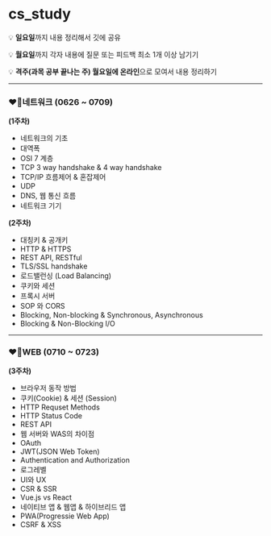 # cs_study

💡 **일요일**까지 내용 정리해서 깃에 공유

💡 **월요일**까지 각자 내용에 질문 또는 피드백 최소 1개 이상 남기기

💡 **격주(과목 공부 끝나는 주) 월요일에 온라인**으로 모여서 내용 정리하기
___

### ❤️‍🔥네트워크 (0626 ~ 0709)
**(1주차)**
- 네트워크의 기초
- 대역폭
- OSI 7 계층
- TCP 3 way handshake & 4 way handshake
- TCP/IP 흐름제어 & 혼잡제어
- UDP
- DNS, 웹 통신 흐름
- 네트워크 기기

**(2주차)**
- 대칭키 & 공개키
- HTTP & HTTPS
- REST API, RESTful
- TLS/SSL handshake
- 로드밸런싱 (Load Balancing)
- 쿠키와 세션
- 프록시 서버
- SOP 와 CORS
- Blocking, Non-blocking & Synchronous, Asynchronous
- Blocking & Non-Blocking I/O

___
### ❤️‍🔥WEB (0710 ~ 0723)
**(3주차)**
- 브라우저 동작 방법
- 쿠키(Cookie) & 세션 (Session)
- HTTP Requset Methods
- HTTP Status Code
- REST API
- 웹 서버와 WAS의 차이점
- OAuth
- JWT(JSON Web Token)
- Authentication and Authorization
- 로그레벨
- UI와 UX
- CSR & SSR
- Vue.js vs React
- 네이티브 앱 & 웹앱 & 하이브리드 앱
- PWA(Progressie Web App)
- CSRF & XSS
